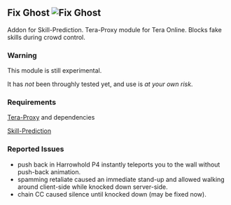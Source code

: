 ## Fix Ghost ![Fix Ghost](https://cdn.discordapp.com/emojis/316459407129051138.png "Fix Ghost")
Addon for Skill-Prediction. Tera-Proxy module for Tera Online. Blocks fake skills during crowd control.
### Warning
This module is still experimental.

It has *not* been throughly tested yet, and use is *at your own risk*.
### Requirements
[Tera-Proxy](https://github.com/meishuu/tera-proxy) and dependencies

[Skill-Prediction](https://github.com/pinkipi/skill-prediction)
### Reported Issues
* push back in Harrowhold P4 instantly teleports you to the wall without push-back animation.
* spamming retaliate caused an immediate stand-up and allowed walking around client-side while knocked down server-side.
* chain CC caused silence until knocked down (may be fixed now).
